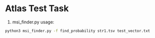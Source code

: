 # Atlas Test Task
1. msi_finder.py
usage:
```bash
python3 msi_finder.py -f find_probability str1.tsv test_vector.txt
